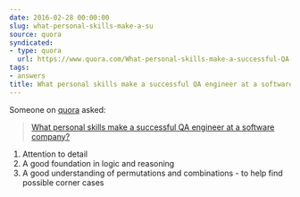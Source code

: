 ```yaml
---
date: 2016-02-28 00:00:00
slug: what-personal-skills-make-a-su
source: quora
syndicated:
- type: quora
  url: https://www.quora.com/What-personal-skills-make-a-successful-QA-engineer-at-a-software-company/answer/Roy-Tang
tags:
- answers
title: What personal skills make a successful QA engineer at a software company?
---
```


Someone on [quora](https://quora.com) asked:

> [What personal skills make a successful QA engineer at a software company?](https://www.quora.com/What-personal-skills-make-a-successful-QA-engineer-at-a-software-company/answer/Roy-Tang)


<span class="ui_qtext_rendered_qtext"><ol><li>Attention to detail</li><li>A good foundation in logic and reasoning</li><li>A good understanding of permutations and combinations - to help find possible corner cases</li></ol></span>
